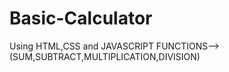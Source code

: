 # Basic-Calculator
Using HTML,CSS and JAVASCRIPT
FUNCTIONS-->(SUM,SUBTRACT,MULTIPLICATION,DIVISION)
